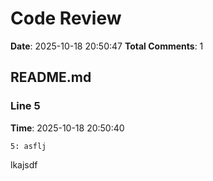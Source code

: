 # Code Review

**Date**: 2025-10-18 20:50:47
**Total Comments**: 1

## README.md

### Line 5
**Time**: 2025-10-18 20:50:40

```
5: asflj
```

lkajsdf

